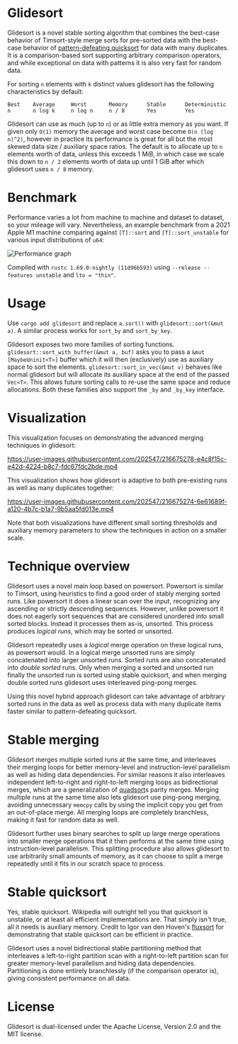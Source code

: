 # Glidesort

Glidesort is a novel stable sorting algorithm that combines the best-case behavior
of Timsort-style merge sorts for pre-sorted data with the best-case behavior of
[pattern-defeating quicksort](https://github.com/orlp/pdqsort) for data with many duplicates.
It is a comparison-based sort supporting arbitrary comparison operators,
and while exceptional on data with patterns it is also very fast for random data.

For sorting `n` elements with `k` distinct values glidesort has the following
characteristics by default:

```
Best    Average     Worst       Memory      Stable      Deterministic
n       n log k     n log n     n / 8       Yes         Yes
```

Glidesort can use as much (up to `n`) or as little extra memory as you want. If
given only `O(1)` memory the average and worst case become `O(n (log n)^2)`, however
in practice its performance is great for all but the most skewed data size /
auxiliary space ratios. The default is to allocate up to `n` elements worth of
data, unless this exceeds 1 MiB, in which case we scale this down to `n / 2`
elements worth of data up until 1 GiB after which glidesort uses `n / 8` memory.

# Benchmark

Performance varies a lot from machine to machine and dataset to dataset, so your
mileage will vary. Nevertheless, an example benchmark from a 2021 Apple M1
machine comparing against `[T]::sort` and `[T]::sort_unstable` for various input
distributions of `u64`:

![Performance graph](https://i.imgur.com/8fIACqY.png)

Compiled with `rustc 1.69.0-nightly (11d96b593)` using `--release --features unstable` and `lto = "thin"`.


# Usage

Use `cargo add glidesort` and replace `a.sort()` with `glidesort::sort(&mut a)`.
A similar process works for `sort_by` and `sort_by_key`.

Glidesort exposes two more families of sorting functions.
`glidesort::sort_with_buffer(&mut a, buf)` asks you to pass a `&mut
[MaybeUninit<T>]` buffer which it will then (exclusively) use as auxiliary space
to sort the elements. `glidesort::sort_in_vec(&mut v)` behaves like normal
glidesort but will allocate its auxiliary space at the end of the passed `Vec<T>`.
This allows future sorting calls to re-use the same space and reduce allocations.
Both these families also support the `_by` and `_by_key` interface.

# Visualization

This visualization focuses on demonstrating the advanced merging techniques in glidesort:

https://user-images.githubusercontent.com/202547/216675278-e4c8f15c-e42d-4224-b8c7-fdc67fdc2bde.mp4

This visualization shows how glidesort is adaptive to both pre-existing runs as well
as many duplicates together:

https://user-images.githubusercontent.com/202547/216675274-6e61689f-a120-4b7c-b1a7-9b5aa5fd013e.mp4

Note that both visualizations have different small sorting thresholds and
auxiliary memory parameters to show the techniques in action on a smaller scale.


# Technique overview

Glidesort uses a novel main loop based on powersort. Powersort is similar to
Timsort, using heuristics to find a good order of stably merging sorted runs.
Like powersort it does a linear scan over the input, recognizing any ascending
or strictly descending sequences. However, unlike powersort it does not eagerly
sort sequences that are considered unordered into small sorted blocks. Instead
it processes them as-is, unsorted. This process produces *logical runs*, which
may be sorted or unsorted.

Glidesort repeatedly uses a *logical* merge operation on these logical runs, as
powersort would. In a logical merge unsorted runs are simply concatenated into
larger unsorted runs. Sorted runs are also concatenated into *double sorted*
runs. Only when merging a sorted and unsorted run finally the unsorted run is
sorted using stable quicksort, and when merging double sorted runs glidesort
uses interleaved ping-pong merges.

Using this novel hybrid approach glidesort can take advantage of arbitrary
sorted runs in the data as well as process data with many duplicate items faster
similar to pattern-defeating quicksort.


# Stable merging

Glidesort merges multiple sorted runs at the same time, and interleaves their
merging loops for better memory-level and instruction-level parallelism as well
as hiding data dependencies. For similar reasons it also interleaves independent
left-to-right and right-to-left merging loops as bidirectional merges, which are
a generalization of [quadsort](https://github.com/scandum/quadsort)s parity
merges. Merging multiple runs at the same time also lets glidesort use ping-pong
merging, avoiding unnecessary `memcpy` calls by using the implicit copy you get
from an out-of-place merge. All merging loops are completely branchless, making
it fast for random data as well.

Glidesort further uses binary searches to split up large merge operations into
smaller merge operations that it then performs at the same time using
instruction-level parallelism. This splitting procedure also allows glidesort to
use arbitrarily small amounts of memory, as it can choose to split a merge
repeatedly until it fits in our scratch space to process.


# Stable quicksort

Yes, stable quicksort. Wikipedia will outright tell you that quicksort is
unstable, or at least all efficient implementations are. That simply isn't true,
all it needs is auxiliary memory. Credit to Igor van den Hoven's
[fluxsort](https://github.com/scandum/fluxsort) for demonstrating that stable
quicksort can be efficient in practice.

Glidesort uses a novel bidirectional stable partitioning method that interleaves
a left-to-right partition scan with a right-to-left partition scan for greater
memory-level parallelism and hiding data dependencies. Partitioning is done
entirely branchlessly (if the comparison operator is), giving consistent
performance on all data.


# License

Glidesort is dual-licensed under the Apache License, Version 2.0 and the MIT license.